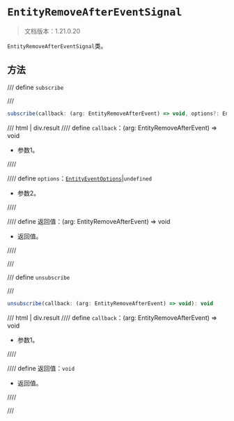# `EntityRemoveAfterEventSignal`

> 文档版本：1.21.0.20

`EntityRemoveAfterEventSignal`类。

## 方法

/// define
`subscribe`


///

```js
subscribe(callback: (arg: EntityRemoveAfterEvent) => void, options?: EntityEventOptions): (arg: EntityRemoveAfterEvent) => void
```

/// html | div.result
//// define
`callback`：(arg: EntityRemoveAfterEvent) => void

- 参数1。


////

//// define
`options`：[`EntityEventOptions`](./entityeventoptions.md)|`undefined`

- 参数2。


////

//// define
返回值：(arg: EntityRemoveAfterEvent) => void

- 返回值。


////

///


/// define
`unsubscribe`


///

```js
unsubscribe(callback: (arg: EntityRemoveAfterEvent) => void): void
```

/// html | div.result
//// define
`callback`：(arg: EntityRemoveAfterEvent) => void

- 参数1。


////

//// define
返回值：`void`

- 返回值。


////

///

